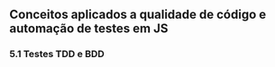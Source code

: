 ##  Conceitos aplicados a qualidade de código e automação de testes em JS 

### 5.1 Testes TDD e BDD 



